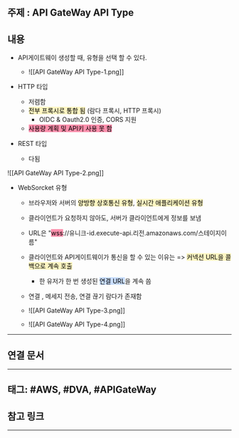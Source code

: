 

## 주제 :  API GateWay API Type



## 내용 

- API게이트웨이 생성할 때, 유형을 선택 할 수 있다.
	- ![[API GateWay API Type-1.png]]







- HTTP 타입
    - 저렴함
    - <mark style="background: #FFF3A3A6;">전부 프록시로 통합 됨</mark> (람다 프록시, HTTP 프록시)
	    - OIDC & Oauth2.0 인증, CORS 지원 
    - <mark style="background: #FF5582A6;">사용량 계획 및 API키 사용 못 함</mark>


- REST 타입
	- 다됨


![[API GateWay API Type-2.png]]





- WebSorcket 유형
	- 브라우저와 서버의 <mark style="background: #FFF3A3A6;">양방향 상호통신 유형</mark>, <mark style="background: #FFF3A3A6;">실시간 애플리케이션 유형</mark>
	- 클라이언트가 요청하지 않아도, 서버가 클라이언트에게 정보를 보냄
	- URL은 "<mark style="background: #FF5582A6;">wss</mark>://유니크-id.execute-api.리전.amazonaws.com/스테이지이름"
	- 클라이언트와 API게이트웨이가 통신을 할 수 있는 이유는 => <mark style="background: #FFF3A3A6;">커넥션 URL을 콜 백으로 계속 호출</mark>
		- 한 유저가 한 번 생성된 <mark style="background: #ADCCFFA6;">연결 URL</mark>을 계속 씀


	- 연결 , 메세지 전송, 연결 끊기 람다가 존재함
	- ![[API GateWay API Type-3.png]]
	- ![[API GateWay API Type-4.png]]

















----


## 연결 문서







---

## 태그: #AWS, #DVA, #APIGateWay 






## 참고 링크




---
